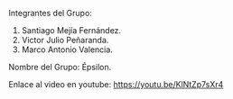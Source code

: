 Integrantes del Grupo:
1. Santiago Mejía Fernández.
2. Victor Julio Peñaranda.
3. Marco Antonio Valencia.

Nombre del Grupo: 
Épsilon.

Enlace al video en youtube:
https://youtu.be/KlNtZp7sXr4
